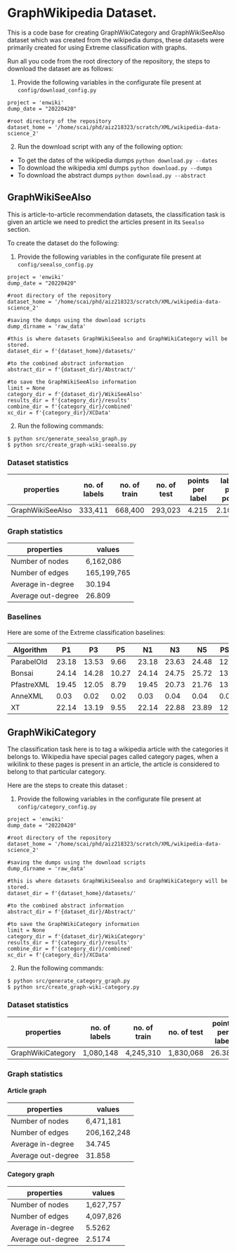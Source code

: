 # GraphWikipedia Dataset.
This is a code base for creating GraphWikiCategory and GraphWikiSeeAlso dataset which was created from the wikipedia dumps, these datasets were primarily created for using Extreme classification with graphs. 

Run all you code from the root directory of the repository, the steps to download the dataset are as follows:
1. Provide the following variables in the configurate file present at `config/download_config.py`
```
project = 'enwiki'
dump_date = "20220420"

#root directory of the repository
dataset_home = '/home/scai/phd/aiz218323/scratch/XML/wikipedia-data-science_2'
```
2. Run the download script with any of the following option:
* To get the dates of the wikipedia dumps
`python download.py --dates`
* To download the wikipedia xml dumps
`python download.py --dumps`
* To download the abstract dumps
`python download.py --abstract`


## GraphWikiSeeAlso
This is article-to-article recommendation datasets, the classification task is given an article we need to predict the articles present in its `Seealso` section.

To create the dataset do the following:
1. Provide the following variables in the configurate file present at `config/seealso_config.py`
```
project = 'enwiki'
dump_date = "20220420"

#root directory of the repository
dataset_home = '/home/scai/phd/aiz218323/scratch/XML/wikipedia-data-science_2'

#saving the dumps using the download scripts
dump_dirname = 'raw_data'

#this is where datasets GraphWikiSeealso and GraphWikiCategory will be stored.
dataset_dir = f'{dataset_home}/datasets/'

#to the combined abstract information
abstract_dir = f'{dataset_dir}/Abstract/'

#to save the GraphWikiSeeAlso information
limit = None
category_dir = f'{dataset_dir}/WikiSeeAlso'
results_dir = f'{category_dir}/results'
combine_dir = f'{category_dir}/combined'
xc_dir = f'{category_dir}/XCData'
```

2. Run the following commands:
```
$ python src/generate_seealso_graph.py
$ python src/create_graph-wiki-seealso.py
```

### Dataset statistics

properties | no. of labels | no. of train | no. of test | points per label | labels per point
--- | --- | --- | --- | --- | ---
GraphWikiSeeAlso | 333,411 | 668,400 | 293,023 | 4.215 | 2.10220

### Graph statistics

properties | values
--- | ---
Number of nodes | 6,162,086
Number of edges | 165,199,765
Average in-degree | 30.194
Average out-degree | 26.809

### Baselines
Here are some of the Extreme classification baselines:

Algorithm | P1 | P3 | P5 | N1 | N3 | N5 | PSP1 | PSP3 | PSP5 | PSN1 | PSN3 | PSN5 | MODELSIZE | TRNTIME | PREDTIME
--- | --- | --- | --- | --- | --- | --- | --- | --- | --- | --- | --- | --- | --- | --- | ---
ParabelOld | 23.18 | 13.53 | 9.66 | 23.18 | 23.63 | 24.48 | 12.51 | 14.51 | 15.91 | 12.51 | 14.27 | 15.24 | 0.64 | 0.08 | 1.31
Bonsai | 24.14 | 14.28 | 10.27 | 24.14 | 24.75 | 25.72 | 13.65 | 16.15 | 17.84 | 13.65 | 15.79 | 16.94 | 385.57 | 1466.05 | 22.47
PfastreXML | 19.45 | 12.05 | 8.79 | 19.45 | 20.73 | 21.76 | 13.86 | 15.41 | 16.66 | 13.86 | 15.33 | 16.25 | 7.11 | 0.96 | 6.67
AnneXML | 0.03 | 0.02 | 0.02 | 0.03 | 0.04 | 0.04 | 0.01 | 0.01 | 0.01 | 0.01 | 0.01 | 0.01 | 4449.60 | 1262.65 | 0.30
XT | 22.14 | 13.19 | 9.55 | 22.14 | 22.88 | 23.89 | 12.01 | 14.28 | 15.95 | 12.01 | 13.95 | 15.09 | 2.1 | 12430.00 | 15.68


## GraphWikiCategory
The classification task here is to tag a wikipedia article with the categories it belongs to. Wikipedia have special pages called category pages, when a wikilink to these pages is present in an article, the article is considered to belong to that particular category.

Here are the steps to create this dataset :
1. Provide the following variables in the configurate file present at `config/category_config.py` 
```
project = 'enwiki'
dump_date = "20220420"

#root directory of the repository
dataset_home = '/home/scai/phd/aiz218323/scratch/XML/wikipedia-data-science_2'

#saving the dumps using the download scripts
dump_dirname = 'raw_data'

#this is where datasets GraphWikiSeealso and GraphWikiCategory will be stored.
dataset_dir = f'{dataset_home}/datasets/'

#to the combined abstract information
abstract_dir = f'{dataset_dir}/Abstract/'

#to save the GraphWikiCategory information
limit = None
category_dir = f'{dataset_dir}/WikiCategory'
results_dir = f'{category_dir}/results'
combine_dir = f'{category_dir}/combined'
xc_dir = f'{category_dir}/XCData'
```

2. Run the following commands:
```
$ python src/generate_category_graph.py
$ python src/create_graph-wiki-category.py
```

### Dataset statistics

properties | no. of labels | no. of train | no. of test | points per label | labels per point
--- | --- | --- | --- | --- | ---
GraphWikiCategory | 1,080,148 | 4,245,310 | 1,830,068 | 26.387 | 4.698


### Graph statistics

#### Article graph

properties | values
--- | ---
Number of nodes | 6,471,181
Number of edges | 206,162,248
Average in-degree | 34.745
Average out-degree | 31.858

#### Category graph

properties | values
--- | ---
Number of nodes | 1,627,757
Number of edges | 4,097,826
Average in-degree | 5.5262
Average out-degree | 2.5174

